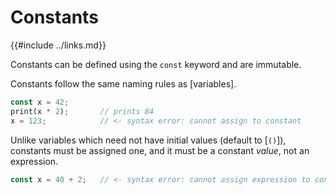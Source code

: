 Constants
=========

{{#include ../links.md}}

Constants can be defined using the `const` keyword and are immutable.

Constants follow the same naming rules as [variables].

```rust
const x = 42;
print(x * 2);       // prints 84
x = 123;            // <- syntax error: cannot assign to constant
```

Unlike variables which need not have initial values (default to [`()`]),
constants must be assigned one, and it must be a constant _value_, not an expression.

```rust
const x = 40 + 2;   // <- syntax error: cannot assign expression to constant
```
